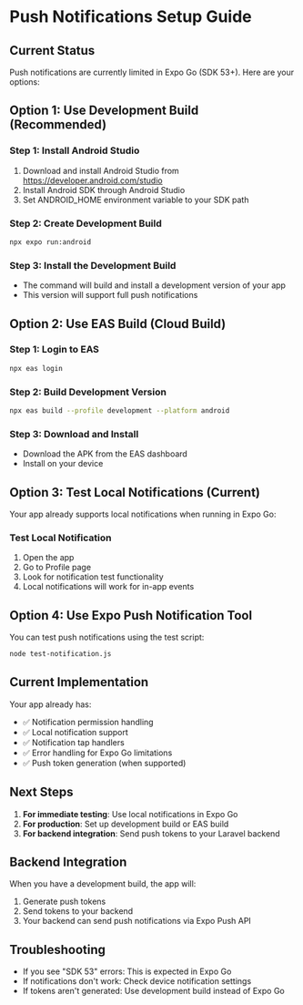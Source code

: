 # Push Notifications Setup Guide

## Current Status
Push notifications are currently limited in Expo Go (SDK 53+). Here are your options:

## Option 1: Use Development Build (Recommended)

### Step 1: Install Android Studio
1. Download and install Android Studio from https://developer.android.com/studio
2. Install Android SDK through Android Studio
3. Set ANDROID_HOME environment variable to your SDK path

### Step 2: Create Development Build
```bash
npx expo run:android
```

### Step 3: Install the Development Build
- The command will build and install a development version of your app
- This version will support full push notifications

## Option 2: Use EAS Build (Cloud Build)

### Step 1: Login to EAS
```bash
npx eas login
```

### Step 2: Build Development Version
```bash
npx eas build --profile development --platform android
```

### Step 3: Download and Install
- Download the APK from the EAS dashboard
- Install on your device

## Option 3: Test Local Notifications (Current)

Your app already supports local notifications when running in Expo Go:

### Test Local Notification
1. Open the app
2. Go to Profile page
3. Look for notification test functionality
4. Local notifications will work for in-app events

## Option 4: Use Expo Push Notification Tool

You can test push notifications using the test script:

```bash
node test-notification.js
```

## Current Implementation

Your app already has:
- ✅ Notification permission handling
- ✅ Local notification support
- ✅ Notification tap handlers
- ✅ Error handling for Expo Go limitations
- ✅ Push token generation (when supported)

## Next Steps

1. **For immediate testing**: Use local notifications in Expo Go
2. **For production**: Set up development build or EAS build
3. **For backend integration**: Send push tokens to your Laravel backend

## Backend Integration

When you have a development build, the app will:
1. Generate push tokens
2. Send tokens to your backend
3. Your backend can send push notifications via Expo Push API

## Troubleshooting

- If you see "SDK 53" errors: This is expected in Expo Go
- If notifications don't work: Check device notification settings
- If tokens aren't generated: Use development build instead of Expo Go

